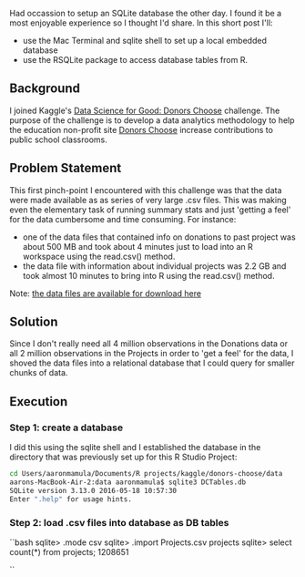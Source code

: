 Had occassion to setup an SQLite database the other day. I found it be a most enjoyable experience so I thought I'd share.  In this short post I'll:

* use the Mac Terminal and sqlite shell to set up a local embedded database
* use the RSQLite package to access database tables from R.

## Background

I joined Kaggle's [Data Science for Good: Donors Choose](https://www.kaggle.com/donorschoose/io/discussion/56030) challenge. The purpose of the challenge is to develop a data analytics methodology to help the education non-profit site [Donors Choose](https://www.donorschoose.org/) increase contributions to public school classrooms.  

## Problem Statement

This first pinch-point I encountered with this challenge was that the data were made available as as series of very large .csv files.  This was making even the elementary task of running summary stats and just 'getting a feel' for the data cumbersome and time consuming.  For instance:

* one of the data files that contained info on donations to past project was about 500 MB and took about 4 minutes just to load into an R workspace using the read.csv() method. 
* the data file with information about individual projects was 2.2 GB and took almost 10 minutes to bring into R using the read.csv() method.

Note: [the data files are available for download here](https://www.kaggle.com/donorschoose/io/data)

## Solution

Since I don't really need all 4 million observations in the Donations data or all 2 million observations in the Projects in order to 'get a feel' for the data, I shoved the data files into a relational database that I could query for smaller chunks of data.

## Execution

### Step 1: create a database

I did this using the sqlite shell and I established the database in the directory that was previously set up for this R Studio Project:

```bash
cd Users/aaronmamula/Documents/R projects/kaggle/donors-choose/data
aarons-MacBook-Air-2:data aaronmamula$ sqlite3 DCTables.db
SQLite version 3.13.0 2016-05-18 10:57:30
Enter ".help" for usage hints.
```

### Step 2: load .csv files into database as DB tables

``bash
sqlite> .mode csv
sqlite> .import Projects.csv projects
sqlite> select count(*) from projects;
1208651

``
